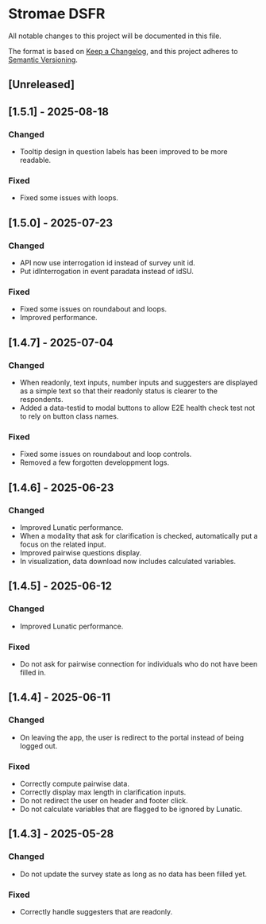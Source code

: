 # Stromae DSFR

All notable changes to this project will be documented in this file.

The format is based on [Keep a Changelog](https://keepachangelog.com/en/1.1.0/),
and this project adheres to [Semantic Versioning](https://semver.org/spec/v2.0.0.html).

## [Unreleased]

## [1.5.1] - 2025-08-18

### Changed

- Tooltip design in question labels has been improved to be more readable.

### Fixed

- Fixed some issues with loops.

## [1.5.0] - 2025-07-23

### Changed

- API now use interrogation id instead of survey unit id.
- Put idInterrogation in event paradata instead of idSU.

### Fixed

- Fixed some issues on roundabout and loops.
- Improved performance.

## [1.4.7] - 2025-07-04

### Changed

- When readonly, text inputs, number inputs and suggesters are displayed as a simple text so that their readonly status is clearer to the respondents.
- Added a data-testid to modal buttons to allow E2E health check test not to rely on button class names.

### Fixed

- Fixed some issues on roundabout and loop controls.
- Removed a few forgotten developpment logs.

## [1.4.6] - 2025-06-23

### Changed

- Improved Lunatic performance.
- When a modality that ask for clarification is checked, automatically put a focus on the related input.
- Improved pairwise questions display.
- In visualization, data download now includes calculated variables.

## [1.4.5] - 2025-06-12

### Changed

- Improved Lunatic performance.

### Fixed

- Do not ask for pairwise connection for individuals who do not have been filled in.

## [1.4.4] - 2025-06-11

### Changed

- On leaving the app, the user is redirect to the portal instead of being logged out.

### Fixed

- Correctly compute pairwise data.
- Correctly display max length in clarification inputs.
- Do not redirect the user on header and footer click.
- Do not calculate variables that are flagged to be ignored by Lunatic.

## [1.4.3] - 2025-05-28

### Changed

- Do not update the survey state as long as no data has been filled yet.

### Fixed

- Correctly handle suggesters that are readonly.
